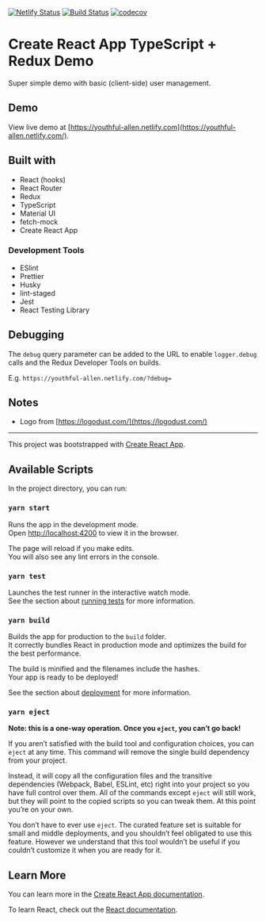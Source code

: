 [![Netlify Status](https://api.netlify.com/api/v1/badges/067344c1-c638-431f-9887-c10737a7fa39/deploy-status)](https://app.netlify.com/sites/youthful-allen/deploys) [![Build Status](https://github.com/nerdyman/cra-ts-redux-demo/workflows/pipeline/badge.svg)](https://github.com/nerdyman/cra-ts-redux-demo/actions?query=workflow%3Apipeline) [![codecov](https://codecov.io/gh/nerdyman/cra-ts-redux-demo/branch/master/graph/badge.svg?token=4YIz2PVvg8)](https://codecov.io/gh/nerdyman/cra-ts-redux-demo)

# Create React App TypeScript + Redux Demo

Super simple demo with basic (client-side) user management.

## Demo

View live demo at [https://youthful-allen.netlify.com](https://youthful-allen.netlify.com/).

## Built with

- React (hooks)
- React Router
- Redux
- TypeScript
- Material UI
- fetch-mock
- Create React App

### Development Tools

- ESlint
- Prettier
- Husky
- lint-staged
- Jest
- React Testing Library

## Debugging

The `debug` query parameter can be added to the URL to enable `logger.debug` calls
and the Redux Developer Tools on builds.

E.g. `https://youthful-allen.netlify.com/?debug=`

## Notes

- Logo from [https://logodust.com/](https://logodust.com/)

---

This project was bootstrapped with [Create React App](https://github.com/facebook/create-react-app).

## Available Scripts

In the project directory, you can run:

### `yarn start`

Runs the app in the development mode.<br />
Open [http://localhost:4200](http://localhost:4200) to view it in the browser.

The page will reload if you make edits.<br />
You will also see any lint errors in the console.

### `yarn test`

Launches the test runner in the interactive watch mode.<br />
See the section about [running tests](https://facebook.github.io/create-react-app/docs/running-tests) for more information.

### `yarn build`

Builds the app for production to the `build` folder.<br />
It correctly bundles React in production mode and optimizes the build for the best performance.

The build is minified and the filenames include the hashes.<br />
Your app is ready to be deployed!

See the section about [deployment](https://facebook.github.io/create-react-app/docs/deployment) for more information.

### `yarn eject`

**Note: this is a one-way operation. Once you `eject`, you can’t go back!**

If you aren’t satisfied with the build tool and configuration choices, you can `eject` at any time. This command will remove the single build dependency from your project.

Instead, it will copy all the configuration files and the transitive dependencies (Webpack, Babel, ESLint, etc) right into your project so you have full control over them. All of the commands except `eject` will still work, but they will point to the copied scripts so you can tweak them. At this point you’re on your own.

You don’t have to ever use `eject`. The curated feature set is suitable for small and middle deployments, and you shouldn’t feel obligated to use this feature. However we understand that this tool wouldn’t be useful if you couldn’t customize it when you are ready for it.

## Learn More

You can learn more in the [Create React App documentation](https://facebook.github.io/create-react-app/docs/getting-started).

To learn React, check out the [React documentation](https://reactjs.org/).
